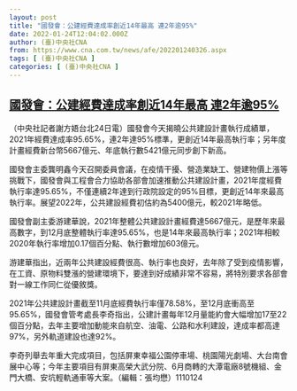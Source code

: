 ```yaml
---
layout: post
title: "國發會：公建經費達成率創近14年最高 連2年逾95%"
date: 2022-01-24T12:04:02.000Z
author: (臺)中央社CNA
from: https://www.cna.com.tw/news/afe/202201240326.aspx
tags: [ (臺)中央社CNA ]
categories: [ (臺)中央社CNA ]
---
```

<!--1643025842000-->
[國發會：公建經費達成率創近14年最高 連2年逾95%](https://www.cna.com.tw/news/afe/202201240326.aspx)
------

<div>
<div></div><div><p>（中央社記者謝方娪台北24日電）國發會今天揭曉公共建設計畫執行成績單，2021年經費達成率95.65%，連2年達95%標準，更創近14年最高執行率；另年度計畫經費新台幣5667億元、年底執行數5421億元同步創下新高。</p><p>國發會主委龔明鑫今天召開委員會議，在疫情干擾、營造業缺工、營建物價上漲等挑戰下，國發會與工程會合力協助各部會加速推動公共建設計畫，2021年度經費執行率達95.65%，不僅連續2年達到行政院設定的95%目標，更創近14年來最高執行率。展望2022年，公共建設經費初估約為5400億元，較2021年略低。</p><p>國發會副主委游建華說，2021年整體公共建設計畫經費達5667億元，是歷年來最高數字，到12月底整體執行率達95.65%，也是14年來最高執行率；2021年相較2020年執行率增加0.17個百分點、執行數增加603億元。</p><p>游建華指出，近兩年公共建設經費很高、執行率也良好，去年除了受到疫情影響，在工資、原物料雙漲的營建環境下，要達到好成績非常不容易，將特別要求各部會對一線工作同仁從優敘獎。</p><p>2021年公共建設計畫截至11月底經費執行率僅78.58%，至12月底衝高至95.65%，國發會管考處長李奇指出，公建計畫每年12月量能約會大幅增加17至22個百分點，去年主要增加動能來自航空、油電、公路和水利建設，達成率都高達97%，另外軌道建設也達92%。</p><p>李奇列舉去年重大完成項目，包括屏東幸福公園停車場、桃園陽光劇場、大台南會展中心等；今年主要項目有屏東高榮大武分院、6月商轉的大潭電廠8號機組、金門大橋、安坑輕軌通車等大案。（編輯：張均懋）1110124</p></div>
</div>
